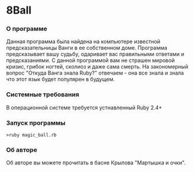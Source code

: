 # 8Ball

### О программе
Данная программа была найдена на компьютере известной предсказательницы Ванги в ее собственном доме. Программа предсказывает вашу судьбу, одаривает вас правильными ответами и предсказаниями. С данной программой вам не страшен мировой кризис, грибок ногтей, сколиоз и даже сама смерть. На закономерный вопрос "Откуда Ванга знала Ruby?" отвечаем - она все знала и знала что этот язык будет популярен в будущем.

### Системные требования
В операционной системе требуется устнавленный Ruby 2.4+

### Запуск программы
```
>ruby magic_ball.rb
```
### Об авторе
Об авторе вы можете прочитать в басне Крылова "Мартышка и очки".